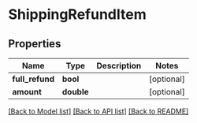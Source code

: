 # ShippingRefundItem

## Properties
Name | Type | Description | Notes
------------ | ------------- | ------------- | -------------
**full_refund** | **bool** |  | [optional] 
**amount** | **double** |  | [optional] 

[[Back to Model list]](../README.md#documentation-for-models) [[Back to API list]](../README.md#documentation-for-api-endpoints) [[Back to README]](../README.md)


